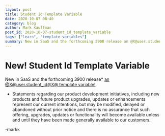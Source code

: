 ```yaml
---
layout: post
title: Student Id Template Variable
date: 2020-10-07 08:40
category: blog
author: Mark Kauffman
post_id: 2020-10-07-student_id_template_variable
tags: ["learn", "template-variables"]
summary: New in SaaS and the forthcoming 3900 release an @X@user.student_id@X@ template variable!
---
```


# New! Student Id Template Variable

New in SaaS and the forthcoming 3900 release\* [an @X@user.student_id@X@ template variable!](https://docs.anthology.com/docs/REST%20APIs/Learn/Advanced/rest_apis-learn-advanced-dynamic_rendering).

- Statements regarding our product development initiatives, including new products and future product upgrades, updates or enhancements represent our current intentions, but may be modified, delayed or abandoned without prior notice and there is no assurance that such offering, upgrades, updates or functionality will become available unless and until they have been made generally available to our customers.

-markk
